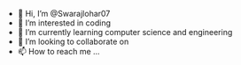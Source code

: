 - 👋 Hi, I’m @Swarajlohar07
- 👀 I’m interested in coding
- 🌱 I’m currently learning computer science and engineering
- 💞️ I’m looking to collaborate on 
- 📫 How to reach me ...

<!---
Swarajlohar07/Swarajlohar07 is a ✨ special ✨ repository because its `README.md` (this file) appears on your GitHub profile.
You can click the Preview link to take a look at your changes.
--->
